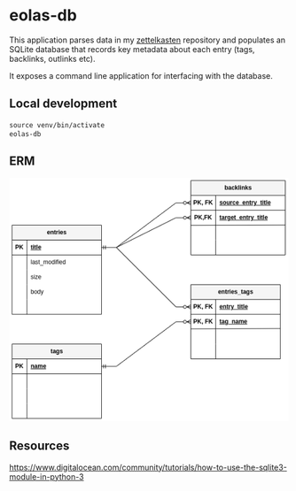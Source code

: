 # eolas-db

This application parses data in my [zettelkasten](https://github.com/thomasabishop/eolas) repository and populates an
SQLite database that records key metadata about each entry (tags, backlinks, outlinks etc).

It exposes a command line application for interfacing with the database.

## Local development

```
source venv/bin/activate
eolas-db
```

## ERM

![ERM diagram for eolas-db](./eolas-db-ERM.png)

## Resources

https://www.digitalocean.com/community/tutorials/how-to-use-the-sqlite3-module-in-python-3
